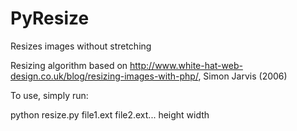 PyResize
========

Resizes images without stretching

Resizing algorithm based on http://www.white-hat-web-design.co.uk/blog/resizing-images-with-php/, Simon Jarvis (2006)

To use, simply run:

python resize.py file1.ext file2.ext... height width
